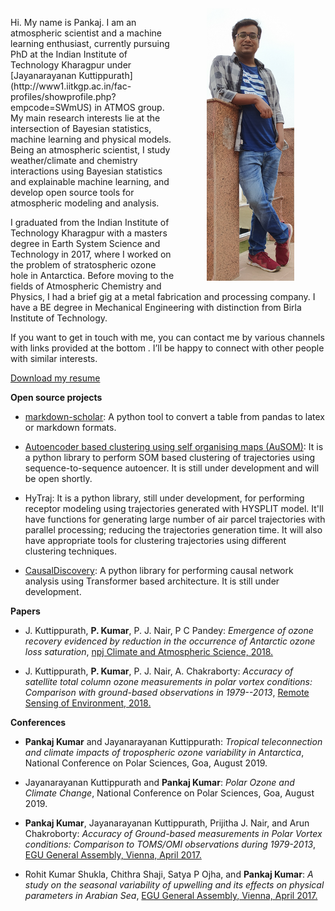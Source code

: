 <!--
.. title:  
.. slug: index
.. date: 2020-05-04 20:18:18 UTC
.. tags: 
.. category: 
.. link: 
.. description: 
.. type: text
-->

<img src="/images/me.png" align="right" width="140" HSPACE="50" VSPACE="0" />

<p>
Hi. My name is Pankaj. I am an atmospheric scientist and a machine learning enthusiast, currently pursuing PhD at the Indian Institute of Technology Kharagpur under [Jayanarayanan Kuttippurath](http://www1.iitkgp.ac.in/fac-profiles/showprofile.php?empcode=SWmUS) in ATMOS group. My main research interests lie at the intersection of Bayesian statistics, machine learning and physical models. Being an atmospheric scientist, I study weather/climate and chemistry interactions using Bayesian statistics and explainable machine learning, and develop open source tools for atmospheric modeling and analysis. 
</p>

I graduated from the Indian Institute of Technology Kharagpur with a masters degree in Earth System Science and Technology in 2017, where I worked on the problem of stratospheric ozone hole in Antarctica. Before moving to the fields of Atmospheric Chemistry and Physics, I had a brief gig at a metal fabrication and processing company. I have a BE degree in Mechanical Engineering with distinction from Birla Institute of Technology. 

If you want to get in touch with me, you can contact me by various channels with links provided at the bottom . I’ll be happy to connect with other people with similar interests.

<a href='../myfiles/resume.pdf'>Download my resume</a>

**Open source projects**

- [markdown-scholar](https://github.com/pankajkarman/markdown-scholar): A python tool to convert a table from pandas to latex or markdown formats.

- [Autoencoder based clustering using self organising maps (AuSOM)](https://github.com/pankajkarman/AuSOM): It is a python library to perform SOM based clustering of trajectories using sequence-to-sequence autoencer. It is still under development and will be open shortly.

- HyTraj: It is a python library, still under development, for performing receptor modeling using trajectories generated with HYSPLIT model. It'll have functions for generating large number of air parcel trajectories with parallel processing; reducing the trajectories generation time. It will also have appropriate tools for clustering trajectories using different clustering techniques.  

- [CausalDiscovery](https://github.com/pankajkarman/CausalDiscovery): A python library for performing causal network analysis using Transformer based architecture. It is still under development.

**Papers**

<script type='text/javascript' src='https://d1bxh8uas1mnw7.cloudfront.net/assests/embed.js'></script>

-   J. Kuttippurath, **P. Kumar**, P. J. Nair, P C Pandey: *Emergence of ozone recovery evidenced by reduction in the occurrence of Antarctic
    ozone loss saturation*, [npj Climate and Atmospheric Science, 2018.](https://www.nature.com/articles/s41612-018-0052-6)
    
<div class='altmetric-embed' data-badge-type='medium-donut' data-badge-details='right' data-doi='10.1038/s41612-018-0052-6'></div>

-   J. Kuttippurath, **P. Kumar**, P. J. Nair, A. Chakraborty: *Accuracy of satellite total column ozone measurements in polar vortex    conditions: Comparison with ground-based observations in 1979--2013*, [Remote Sensing of Environment, 2018.](https://www.sciencedirect.com/science/article/abs/pii/S0034425718300671)

**Conferences**

-   **Pankaj Kumar** and Jayanarayanan Kuttippurath: *Tropical teleconnection and climate impacts of tropospheric ozone variability in Antarctica*, National Conference on Polar Sciences, Goa, August 2019.

-   Jayanarayanan Kuttippurath and **Pankaj Kumar**: *Polar Ozone and Climate Change*, National Conference on Polar Sciences, Goa, August 2019.

-   **Pankaj Kumar**, Jayanarayanan Kuttippurath, Prijitha J. Nair, and Arun Chakroborty: *Accuracy of Ground-based measurements in Polar
    Vortex conditions: Comparison to TOMS/OMI observations during 1979-2013*, [EGU General Assembly, Vienna, April 2017.](https://meetingorganizer.copernicus.org/EGU2017/EGU2017-10311-1.pdf)

-   Rohit Kumar Shukla, Chithra Shaji, Satya P Ojha, and **Pankaj Kumar**: *A study on the seasonal variability of upwelling and its effects on physical parameters in Arabian Sea*, [EGU General Assembly, Vienna, April 2017.](https://meetingorganizer.copernicus.org/EGU2017/EGU2017-19355-4.pdf)

